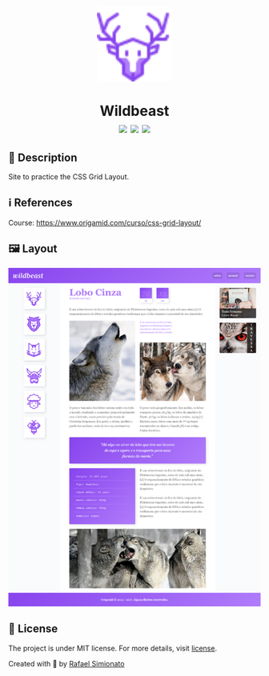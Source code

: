 <p align="center"><img src="img/icones/cervo.svg" width="150px"></p>
<h1 align="center">Wildbeast<br>
<img src="https://img.shields.io/github/repo-size/rafaasimi/Wildbeast-Origamid"> <img src="https://img.shields.io/github/last-commit/rafaasimi/Wildbeast-Origamid"> <img src="https://img.shields.io/github/license/rafaasimi/Wildbeast-Origamid"></h1>

## 🔖 Description
Site to practice the CSS Grid Layout.

## ℹ️ References
Course: https://www.origamid.com/curso/css-grid-layout/

## 🖼 Layout
<img src="/img/layout.png">

## 📝 License
The project is under MIT license. For more details, visit [license](LICENSE).

Created with 💙 by [Rafael Simionato](https://github.com/rafaasimi/)

